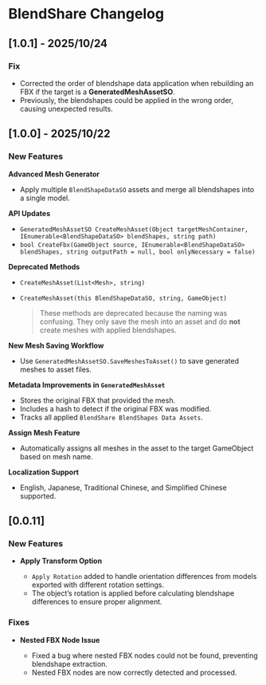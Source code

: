 # BlendShare Changelog

## [1.0.1] - 2025/10/24
### Fix
- Corrected the order of blendshape data application when rebuilding an FBX if the target is a **GeneratedMeshAssetSO**.
- Previously, the blendshapes could be applied in the wrong order, causing unexpected results.

## [1.0.0] - 2025/10/22

### New Features

**Advanced Mesh Generator**

* Apply multiple `BlendShapeDataSO` assets and merge all blendshapes into a single model.

**API Updates**

* `GeneratedMeshAssetSO CreateMeshAsset(Object targetMeshContainer, IEnumerable<BlendShapeDataSO> blendShapes, string path)`
* `bool CreateFbx(GameObject source, IEnumerable<BlendShapeDataSO> blendShapes, string outputPath = null, bool onlyNecessary = false)`

**Deprecated Methods**

* `CreateMeshAsset(List<Mesh>, string)`
* `CreateMeshAsset(this BlendShapeDataSO, string, GameObject)`

  > These methods are deprecated because the naming was confusing. They only save the mesh into an asset and do **not** create meshes with applied blendshapes.

**New Mesh Saving Workflow**

* Use `GeneratedMeshAssetSO.SaveMeshesToAsset()` to save generated meshes to asset files.

**Metadata Improvements in `GeneratedMeshAsset`**

* Stores the original FBX that provided the mesh.
* Includes a hash to detect if the original FBX was modified.
* Tracks all applied `BlendShare BlendShapes Data Assets`.

**Assign Mesh Feature**

* Automatically assigns all meshes in the asset to the target GameObject based on mesh name.

**Localization Support**

* English, Japanese, Traditional Chinese, and Simplified Chinese supported.



## [0.0.11] 

### New Features

* **Apply Transform Option**

  * `Apply Rotation` added to handle orientation differences from models exported with different rotation settings.
  * The object’s rotation is applied before calculating blendshape differences to ensure proper alignment.

### Fixes

* **Nested FBX Node Issue**

  * Fixed a bug where nested FBX nodes could not be found, preventing blendshape extraction.
  * Nested FBX nodes are now correctly detected and processed.
